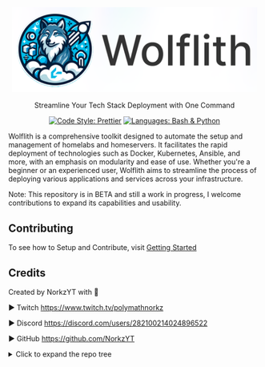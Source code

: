 <p align="center">
    <img src="Docs/content/assets/img/wolflith-cover-rl.png" width="490">
</p>

<p align="center">Streamline Your Tech Stack Deployment with One Command</p>

<div align="center">
  
[![Code Style: Prettier](https://img.shields.io/badge/code_style-Prettier-00BCD4.svg?style=flat)](https://github.com/prettier/prettier)
[![Languages: Bash & Python](https://img.shields.io/badge/languages-Bash%20|%20Python-007BFF.svg?style=flat)]()

</div>

Wolflith is a comprehensive toolkit designed to automate the setup and management of homelabs and homeservers. It facilitates the rapid deployment of technologies such as Docker, Kubernetes, Ansible, and more, with an emphasis on modularity and ease of use. Whether you're a beginner or an experienced user, Wolflith aims to streamline the process of deploying various applications and services across your infrastructure.


Note: This repository is in BETA and still a work in progress, I welcome contributions to expand its capabilities and usability.

## Contributing

To see how to Setup and Contribute, visit [Getting Started](./DEVELOPERS.md)

## Credits

Created by NorkzYT with 💛

► Twitch <https://www.twitch.tv/polymathnorkz>

► Discord <https://discord.com/users/282100214024896522>

► GitHub <https://github.com/NorkzYT>

<details>
<summary>Click to expand the repo tree</summary>

### Tree Generated by markdown-notes-tree

---

<!-- tree generated by markdown-notes-tree starts here -->

- [**Ansible**](Ansible)
  - [**adhoc**](Ansible/adhoc)
    - [adhoc commands](Ansible/adhoc/adhoc.md)
  - [**collections**](Ansible/collections)
  - [**inventory**](Ansible/inventory)
  - [**k3s**](Ansible/k3s)
  - [**playbooks**](Ansible/playbooks)
  - [**templates**](Ansible/templates)
- [**Docker**](Docker)
  - [**AMD64**](Docker/AMD64)
    - [**AppFlowy**](Docker/AMD64/appflowy)
    - [**Browserless**](Docker/AMD64/browserless)
    - [**Discord**](Docker/AMD64/discord)
    - [**Docker-OSX**](Docker/AMD64/docker-osx)
    - [**dupeguru**](Docker/AMD64/dupeguru)
    - [**GitLab Repo Sync (Mirror)**](Docker/AMD64/gitlab)
    - [**guacd**](Docker/AMD64/guacd)
    - [**krusader**](Docker/AMD64/krusader)
    - [**memcached**](Docker/AMD64/memcached)
    - [**meshcentral**](Docker/AMD64/meshcentral)
    - [**Postgresql**](Docker/AMD64/Postgresql)
    - [**putty**](Docker/AMD64/putty)
    - [**pwm**](Docker/AMD64/pwm)
    - [**WebNut**](Docker/AMD64/webnut)
  - [**ARM64**](Docker/ARM64)
    - [**GitLab Repo Sync (Mirror)**](Docker/ARM64/gitlab)
  - [**Both**](Docker/Both)
    - [**adminer**](Docker/Both/adminer)
    - [**guacamole**](Docker/Both/apacheguacamole)
    - [**authelia**](Docker/Both/authelia)
    - [**authentik**](Docker/Both/authentik)
    - [**Binfmt**](Docker/Both/Binfmt)
    - [**bookstack**](Docker/Both/bookstack)
    - [**cloudcmd**](Docker/Both/cloudcmd)
    - [**cloudflared**](Docker/Both/cloudflared)
      - [**data**](Docker/Both/cloudflared/data)
    - [**coder**](Docker/Both/coder)
    - [**CodeServer**](Docker/Both/codeserver)
    - [**cryptgeon**](Docker/Both/cryptgeon)
    - [**Dashy**](Docker/Both/Dashy)
    - [**dozzle**](Docker/Both/dozzle)
    - [**duplicati**](Docker/Both/duplicati)
    - [**endlessh**](Docker/Both/endlessh)
    - [**firefly-iii**](Docker/Both/firefly-iii)
    - [**flame**](Docker/Both/flame)
    - [**gitlab-runner**](Docker/Both/gitlabrunner)
    - [**gokapi**](Docker/Both/gokapi)
    - [**homechart**](Docker/Both/homechart)
    - [**influxdb**](Docker/Both/influxdb)
    - [**littlelink-server**](Docker/Both/littlelinkserver)
    - [**mariadb**](Docker/Both/mariadb)
    - [**n8n**](Docker/Both/n8n)
    - [**ntp**](Docker/Both/ntp)
    - [**organizrv2**](Docker/Both/organizrv2)
    - [**ouroboros**](Docker/Both/ouroboros)
    - [**passwdpusher**](Docker/Both/passwdpusher)
    - [**portainer**](Docker/Both/portainer)
    - [**postgresql**](Docker/Both/postgresql)
    - [**proxy.py**](Docker/Both/proxy.py)
    - [**pterodactyl-panel**](Docker/Both/pterodactyl-panel)
    - [**pterodactyl-wings**](Docker/Both/pterodactyl-wings)
    - [**redis**](Docker/Both/redis)
    - [**speedtest**](Docker/Both/speedtest)
    - [**Squid**](Docker/Both/squid)
    - [**Syncthing**](Docker/Both/syncthing)
    - [**tailscale**](Docker/Both/tailscale)
    - [**tdarr**](Docker/Both/tdarr)
    - [**Traefik**](Docker/Both/Traefik)
    - [**Ubuntu-Desktop**](Docker/Both/ubuntu-desktop)
    - [**uptimekuma**](Docker/Both/uptimekuma)
    - [**Vault**](Docker/Both/vault)
      - [**static-appdata**](Docker/Both/vault/static-appdata)
        - [**config**](Docker/Both/vault/static-appdata/config)
    - [**vscode**](Docker/Both/vscode)
    - [**vwarden**](Docker/Both/vwarden)
    - [**watchtower**](Docker/Both/watchtower)
    - [**webtop**](Docker/Both/webtop)
    - [**WGEasy**](Docker/Both/wgeasy)
    - [**wikijs**](Docker/Both/wikijs)
    - [**wireguard**](Docker/Both/wireguard)
  - [**Static**](Docker/Static)
    - [**AppData**](Docker/Static/AppData)
      - [**Traefik**](Docker/Static/AppData/Traefik)
- [**Documentation**](Documentation)
  - [**Linux**](Documentation/Linux)
    - [**Shells**](Documentation/Linux/Shells)
      - [**INSTALL ZSH SHELL IN WSL / WSL2**](Documentation/Linux/Shells/Powerlevel10k.md)
      - [Shell info](Documentation/Linux/Shells/ShellInfo.md)
    - [**To create a new user account named username using the adduser command you would run:**](Documentation/Linux/adduser.md)
    - [Auto Execute Commands/Scripts During Reboot or Startup](Documentation/Linux/H-W-T-StartupScript.md)
    - [Chmod](Documentation/Linux/permissions.md)
  - [How to get more FreeForever Oracle Cloud Accounts](Documentation/FreeForeverOracle.md)
- [**K8s**](K8s)
  - [**cloudflare**](K8s/cloudflare)
  - [**gitlab runner**](K8s/gitlab-runner)
  - [**kube-prometheus-stack**](K8s/kube-prometheus-stack)
  - [**nextcloud**](K8s/nextcloud)
  - [**pterodactyl**](K8s/pterodactyl)
    - [**panel**](K8s/pterodactyl/panel)
      - [**node**](K8s/pterodactyl/panel/node)
  - [**traefik cert-manager let's encrypt**](K8s/traefik-cert-manager)
    - [**cert-manager**](K8s/traefik-cert-manager/cert-manager)
      - [**certificates**](K8s/traefik-cert-manager/cert-manager/certificates)
        - [**production**](K8s/traefik-cert-manager/cert-manager/certificates/production)
        - [**staging**](K8s/traefik-cert-manager/cert-manager/certificates/staging)
      - [**issuers**](K8s/traefik-cert-manager/cert-manager/issuers)
    - [**nginx**](K8s/traefik-cert-manager/nginx)
    - [**traefik**](K8s/traefik-cert-manager/traefik)
      - [**dashboard**](K8s/traefik-cert-manager/traefik/dashboard)
  - [**traefik + kubernetes**](K8s/traefik2-k3s-rancher)
    - [**config**](K8s/traefik2-k3s-rancher/config)
    - [**config-ingress-route**](K8s/traefik2-k3s-rancher/config-ingress-route)
      - [**kubernetes**](K8s/traefik2-k3s-rancher/config-ingress-route/kubernetes)
  - [**Uptime Kuma**](K8s/uptime-kuma)
- [**PCSMenu**](PCSMenu)
  - [**Auto**](PCSMenu/Auto)
  - [**Functions**](PCSMenu/Functions)
- [**Scripts**](Scripts)
  - [**Ansible**](Scripts/Ansible)
    - [**AlreadySetup**](Scripts/Ansible/AlreadySetup)
    - [**FirstTimeSetup**](Scripts/Ansible/FirstTimeSetup)
  - [**DoNotTouch**](Scripts/DoNotTouch)

## <!-- tree generated by markdown-notes-tree ends here -->

</details>
